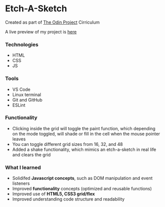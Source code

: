# Etch-A-Sketch
Created as part of [The Odin Project](https://www.theodinproject.com/about) Cirriculum

A live preview of my project is [here](https://iamjessep.github.io/EtchSketch/)

### Technologies
* HTML
* CSS
* JS

### Tools
* VS Code
* Linux terminal
* Git and GitHub
* ESLint

### Functionality

* Clicking inside the grid will toggle the paint function, which depending on the mode toggled, will shade or fill in the cell when the mouse pointer leaves
* You can toggle different grid sizes from 16, 32, and 48
* Added a shake functionality, which mimics an etch-a-sketch in real life and clears the grid

### What I learned

* Solidifed **Javascript concepts**, such as DOM manipulation and event listeners
* Improved **functionality** concepts (optimized and reusable functions)
* Improved use of **HTML5, CSS3 grid/flex**
* Improved understanding code structure and readability

